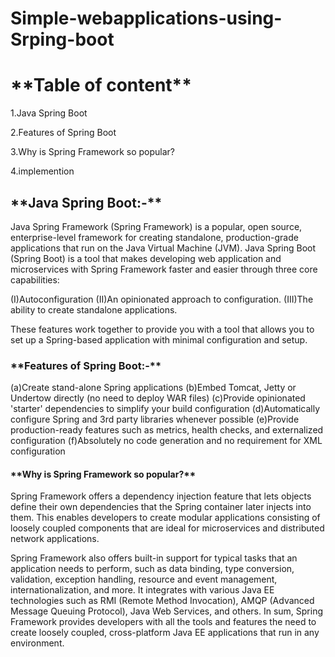 # Simple-webapplications-using-Srping-boot

<h1>**Table of content**</h1>

1.Java Spring Boot

2.Features of Spring Boot

3.Why is Spring Framework so popular?

4.implemention






<h2>**Java Spring Boot:-**</h2>

Java Spring Framework (Spring Framework) is a popular, open source, enterprise-level framework for creating standalone, production-grade applications that run on the Java Virtual Machine (JVM).
Java Spring Boot (Spring Boot) is a tool that makes developing web application and microservices with Spring Framework faster and easier through three core capabilities:



(I)Autoconfiguration
 (II)An opinionated approach to configuration.
(III)The ability to create standalone applications.

These features work together to provide you with a tool that allows you to set up a Spring-based application with minimal configuration and setup.






<h3>**Features of Spring Boot:-**</h3>

(a)Create stand-alone Spring applications
(b)Embed Tomcat, Jetty or Undertow directly (no need to deploy WAR files)
(c)Provide opinionated 'starter' dependencies to simplify your build configuration
(d)Automatically configure Spring and 3rd party libraries whenever possible
(e)Provide production-ready features such as metrics, health checks, and externalized configuration
(f)Absolutely no code generation and no requirement for XML configuration




<h4>**Why is Spring Framework so popular?**</h4>



Spring Framework offers a dependency injection feature that lets objects define their own dependencies that the Spring container later injects into them. This enables developers to create modular applications consisting of loosely coupled components that are ideal for microservices and distributed network applications.

Spring Framework also offers built-in support for typical tasks that an application needs to perform, such as data binding, type conversion, validation, exception handling, resource and event management, internationalization, and more. It integrates with various Java EE technologies such as RMI (Remote Method Invocation), AMQP (Advanced Message Queuing Protocol), Java Web Services, and others. In sum, Spring Framework provides developers with all the tools and features the need to create loosely coupled, cross-platform Java EE applications that run in any environment.



